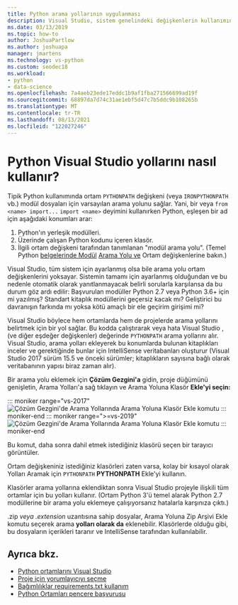 ```yaml
---
title: Python arama yollarının uygulanması
description: Visual Studio, sistem genelindeki değişkenlerin kullanımından kaçınmak için ortamlar ve projeler için arama yolları belirtmek için daha belirli bir yol sağlar.
ms.date: 03/13/2019
ms.topic: how-to
author: JoshuaPartlow
ms.author: joshuapa
manager: jmartens
ms.technology: vs-python
ms.custom: seodec18
ms.workload:
- python
- data-science
ms.openlocfilehash: 7a4aeb23ede17eddc1b9af1fba271566699ad19f
ms.sourcegitcommit: 68897da7d74c31ae1ebf5d47c7b5ddc9b108265b
ms.translationtype: MT
ms.contentlocale: tr-TR
ms.lasthandoff: 08/13/2021
ms.locfileid: "122027246"
---
```

# <a name="how-visual-studio-uses-python-search-paths"></a>Python Visual Studio yollarını nasıl kullanır?

Tipik Python kullanımında ortam `PYTHONPATH` değişkeni (veya `IRONPYTHONPATH` vb.) modül dosyaları için varsayılan arama yolunu sağlar. Yani, bir veya `from <name> import...` `import <name>` deyimini kullanırken Python, eşleşen bir ad için aşağıdaki konumları arar:

1. Python'ın yerleşik modülleri.
1. Üzerinde çalışan Python kodunu içeren klasör.
1. İlgili ortam değişkeni tarafından tanımlanan "modül arama yolu". (Temel Python [belgelerinde Modül](https://docs.python.org/2/tutorial/modules.html#the-module-search-path) [Arama Yolu ve](https://docs.python.org/2/using/cmdline.html#envvar-PYTHONPATH) Ortam değişkenlerine bakın.)

Visual Studio, tüm sistem için ayarlanmış olsa bile arama yolu ortam değişkenlerini yoksayar. Sistemin tamamı için ayarlanmış olduğundan  ve bu nedenle otomatik olarak yanıtlanmayacak belirli sorularla karşılansa da bu durum göz ardı edilir: Başvurulan modüller Python 2.7 veya Python 3.6+ için mi yazılmış? Standart kitaplık modüllerini geçersiz kacak mı? Geliştirici bu davranışın farkında mı yoksa kötü amaçlı bir ele geçirim girişimi mi?

Visual Studio böylece hem ortamlarda hem de projelerde arama yollarını belirtmek için bir yol sağlar. Bu kodda çalıştırarak veya hata Visual Studio , (ve diğer eşdeğer değişkenler) değerinde `PYTHONPATH` arama yollarını alır. Visual Studio, arama yolları ekleyerek bu konumlarda bulunan kitaplıkları inceler ve gerektiğinde bunlar için IntelliSense veritabanları oluşturur (Visual Studio 2017 sürüm 15.5 ve önceki sürümler; kitaplıkların sayısına bağlı olarak veritabanının yapısı biraz zaman alır).

Bir arama yolu eklemek için **Çözüm Gezgini'a** gidin, proje düğümünü genişletin, Arama Yolları'a sağ tıklayın ve Arama Yoluna Klasör **Ekle'yi seçin:**

::: moniker range="vs-2017"
![Çözüm Gezgini'de Arama Yollarında Arama Yoluna Klasör Ekle komutu](media/search-paths-command.png)
::: moniker-end
::: moniker range=">=vs-2019"
![Çözüm Gezgini'de Arama Yollarında Arama Yoluna Klasör Ekle komutu](media/search-paths-command-2019.png)
::: moniker-end

Bu komut, daha sonra dahil etmek istediğiniz klasörü seçen bir tarayıcı görüntüler.

Ortam değişkeniniz istediğiniz klasörleri zaten varsa, kolay bir kısayol olarak Yolları Aramak için `PYTHONPATH` **PYTHONPATH** Ekle'yi kullanın.

Klasörler arama yollarına eklendiktan sonra Visual Studio projeyle ilişkili tüm ortamlar için bu yolları kullanır. (Ortam Python 3'ü temel alarak Python 2.7 modüllerine bir arama yolu eklemeye çalışıyorsanız hatalarla karşınıza çıktı.)

.zip *veya* *.extension* uzantısına sahip dosyalar, Arama Yoluna Zip Arşivi Ekle komutu seçerek arama **yolları olarak da** eklenebilir. Klasörlerde olduğu gibi, bu dosyaların içerikleri taranır ve IntelliSense tarafından kullanılabilir.

## <a name="see-also"></a>Ayrıca bkz.

- [Python ortamlarını Visual Studio](managing-python-environments-in-visual-studio.md)
- [Proje için yorumlayıcıyı seçme](selecting-a-python-environment-for-a-project.md)
- [Bağımlılıklar requirements.txt kullanım](managing-required-packages-with-requirements-txt.md)
- [Python Ortamları pencere başvurusu](python-environments-window-tab-reference.md)

